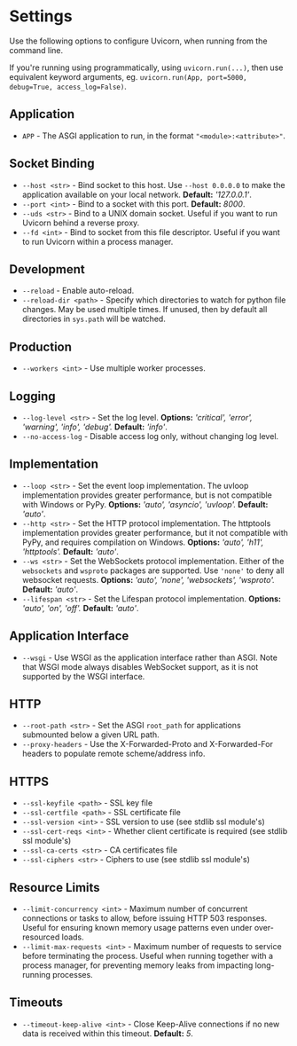 # Settings

Use the following options to configure Uvicorn, when running from the command line.

If you're running using programmatically, using `uvicorn.run(...)`, then use
equivalent keyword arguments, eg. `uvicorn.run(App, port=5000, debug=True, access_log=False)`.

## Application

* `APP` - The ASGI application to run, in the format `"<module>:<attribute>"`.

## Socket Binding

* `--host <str>` - Bind socket to this host. Use `--host 0.0.0.0` to make the application available on your local network. **Default:** *'127.0.0.1'*.
* `--port <int>` - Bind to a socket with this port. **Default:** *8000*.
* `--uds <str>` - Bind to a UNIX domain socket. Useful if you want to run Uvicorn behind a reverse proxy.
* `--fd <int>` - Bind to socket from this file descriptor. Useful if you want to run Uvicorn within a process manager.

## Development

* `--reload` - Enable auto-reload.
* `--reload-dir <path>` - Specify which directories to watch for python file changes. May be used multiple times. If unused, then by default all directories in `sys.path` will be watched.

## Production

* `--workers <int>` - Use multiple worker processes.

## Logging

* `--log-level <str>` - Set the log level. **Options:** *'critical', 'error', 'warning', 'info', 'debug'.* **Default:** *'info'*.
* `--no-access-log` - Disable access log only, without changing log level.

## Implementation

* `--loop <str>` - Set the event loop implementation. The uvloop implementation provides greater performance, but is not compatible with Windows or PyPy. **Options:** *'auto', 'asyncio', 'uvloop'.* **Default:** *'auto'*.
* `--http <str>` - Set the HTTP protocol implementation. The httptools implementation provides greater performance, but it not compatible with PyPy, and requires compilation on Windows. **Options:** *'auto', 'h11', 'httptools'.* **Default:** *'auto'*.
* `--ws <str>` - Set the WebSockets protocol implementation. Either of the `websockets` and `wsproto` packages are supported. Use `'none'` to deny all websocket requests. **Options:** *'auto', 'none', 'websockets', 'wsproto'.* **Default:** *'auto'*.
* `--lifespan <str>` - Set the Lifespan protocol implementation. **Options:** *'auto', 'on', 'off'.* **Default:** *'auto'*.

## Application Interface

* `--wsgi` - Use WSGI as the application interface rather than ASGI. Note that WSGI mode always disables WebSocket support, as it is not supported by the WSGI interface.

## HTTP

* `--root-path <str>` - Set the ASGI `root_path` for applications submounted below a given URL path.
* `--proxy-headers` - Use the X-Forwarded-Proto and X-Forwarded-For headers to populate remote scheme/address info.

## HTTPS

* `--ssl-keyfile <path>` - SSL key file
* `--ssl-certfile <path>` - SSL certificate file
* `--ssl-version <int>` - SSL version to use (see stdlib ssl module's)
* `--ssl-cert-reqs <int>` - Whether client certificate is required (see stdlib ssl module's)
* `--ssl-ca-certs <str>` - CA certificates file
* `--ssl-ciphers <str>` - Ciphers to use (see stdlib ssl module's)

## Resource Limits

* `--limit-concurrency <int>` - Maximum number of concurrent connections or tasks to allow, before issuing HTTP 503 responses. Useful for ensuring known memory usage patterns even under over-resourced loads.
* `--limit-max-requests <int>` - Maximum number of requests to service before terminating the process. Useful when running together with a process manager, for preventing memory leaks from impacting long-running processes.

## Timeouts

* `--timeout-keep-alive <int>` - Close Keep-Alive connections if no new data is received within this timeout. **Default:** *5*.
